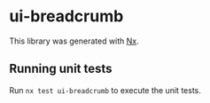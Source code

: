 # ui-breadcrumb

This library was generated with [Nx](https://nx.dev).

## Running unit tests

Run `nx test ui-breadcrumb` to execute the unit tests.
